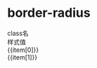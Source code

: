 # border-radius

<script setup>
import { useData } from 'vitepress'
import { ref } from 'vue'

const { page } = useData()

const list = ref([
  ['br-10', 'border-radius:10px;'],
  ['br-10-20', 'border-radius:10px 20px;'],
  ['br-10-20-30', 'border-radius:10px 20px 30px;'],
  ['br-10-20-30-40', 'border-radius:10px 20px 30px 40px;'],
  ['br-10-20-30-40-50', '匹配不到不会生成样式'],
  ['br-10-20-30-40%', 'border-radius:10% 20% 30% 40%;'],
  ['br-b-2', 'border-bottom-left-radius:2px;border-bottom-right-radius:2px;'],
  ['br-l-3', 'border-top-left-radius:3px;border-bottom-left-radius:3px;'],
  ['br-r-4', 'border-top-right-radius:4px;border-bottom-right-radius:4px;'],
  ['br-r-50%', 'border-top-right-radius:50%;border-bottom-right-radius:50%;'],
  ['br-t-1', 'border-top-left-radius:1px;border-top-right-radius:1px;'],
  ['br-tr-40', 'border-top-right-radius:40px;'],
  ['br-tl-40', 'border-top-left-radius:40px;'],
  ['br-br-40', 'border-bottom-right-radius:40px;'],
  ['br-bl-40', 'border-bottom-left-radius:40px;'],
  ['radius-t-1', 'border-top-left-radius:1px;border-top-right-radius:1px;'],
  ['radius-bl-40', 'border-bottom-left-radius:40px;'],
  ['radius-10-20-30-40%', 'border-radius:10% 20% 30% 40%;'],
])
</script>

<div class="a-flex a-row a-jc-sb a-border-b a-h-30"  >
  <div class="a-flex-1">class名</div>
  <div class="a-flex-1">样式值</div>
</div>
<div class="a-h-200 a-flex-1" style="overflow-y:auto;max-height: 300px">

  <div class="a-flex a-row a-jc-sb a-ai-c a-border-b a-min-h-30" v-for="(item, index) in list" :key="index" >
    <div class="a-flex-1">{{item[0]}}</div>
    <div class="a-flex-1">{{item[1]}}</div>
  </div>
</div>


